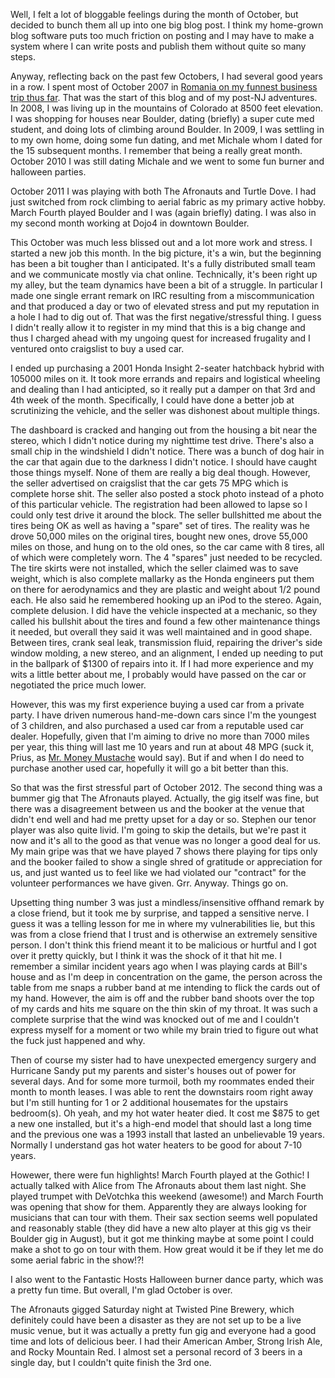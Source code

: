 Well, I felt a lot of bloggable feelings during the month of October, but decided to bunch them all up into one big blog post. I think my home-grown blog software puts too much friction on posting and I may have to make a system where I can write posts and publish them without quite so many steps.

Anyway, reflecting back on the past few Octobers, I had several good years in a row. I spent most of October 2007 in [Romania on my funnest business trip thus far](http://peterlyons.com/persblog/2007/10/petes-travel-adventure-2007-begins-friday-october-5th). That was the start of this blog and of my post-NJ adventures. In 2008, I was living up in the mountains of Colorado at 8500 feet elevation. I was shopping for houses near Boulder, dating (briefly) a super cute med student, and doing lots of climbing around Boulder. In 2009, I was settling in to my own home, doing some fun dating, and met Michale whom I dated for the 15 subsequent months. I remember that being a really great month. October 2010 I was still dating Michale and we went to some fun burner and halloween parties.

October 2011 I was playing with both The Afronauts and Turtle Dove. I had just switched from rock climbing to aerial fabric as my primary active hobby. March Fourth played Boulder and I was (again briefly) dating. I was also in my second month working at Dojo4 in downtown Boulder.

This October was much less blissed out and a lot more work and stress. I started a new job this month. In the big picture, it's a win, but the beginning has been a bit tougher than I anticipated. It's a fully distributed small team and we communicate mostly via chat online. Technically, it's been right up my alley, but the team dynamics have been a bit of a struggle. In particular I made one single errant remark on IRC resulting from a miscommunication and that produced a day or two of elevated stress and put my reputation in a hole I had to dig out of. That was the first negative/stressful thing. I guess I didn't really allow it to register in my mind that this is a big change and thus I charged ahead with my ungoing quest for increased frugality and I ventured onto craigslist to buy a used car.

I ended up purchasing a 2001 Honda Insight 2-seater hatchback hybrid with 105000 miles on it. It took more errands and repairs and logistical wheeling and dealing than I had anticipted, so it really put a damper on that 3rd and 4th week of the month. Specifically, I could have done a better job at scrutinizing the vehicle, and the seller was dishonest about multiple things.

The dashboard is cracked and hanging out from the housing a bit near the stereo, which I didn't notice during my nighttime test drive. There's also a small chip in the windshield I didn't notice. There was a bunch of dog hair in the car that again due to the darkness I didn't notice. I should have caught those things myself. None of them are really a big deal though. However, the seller advertised on craigslist that the car gets 75 MPG which is complete horse shit. The seller also posted a stock photo instead of a photo of this particular vehicle. The registration had been allowed to lapse so I could only test drive it around the block. The seller bullshitted me about the tires being OK as well as having a "spare" set of tires. The reality was he drove 50,000 miles on the original tires, bought new ones, drove 55,000 miles on those, and hung on to the old ones, so the car came with 8 tires, all of which were completely worn. The 4 "spares" just needed to be recycled. The tire skirts were not installed, which the seller claimed was to save weight, which is also complete mallarky as the Honda engineers put them on there for aerodynamics and they are plastic and weight about 1/2 pound each. He also said he remembered hooking up an iPod to the stereo. Again, complete delusion. I did have the vehicle inspected at a mechanic, so they called his bullshit about the tires and found a few other maintenance things it needed, but overall they said it was well maintained and in good shape. Between tires, crank seal leak, transmission fluid, repairing the driver's side window molding, a new stereo, and an alignment, I ended up needing to put in the ballpark of $1300 of repairs into it. If I had more experience and my wits a little better about me, I probably would have passed on the car or negotiated the price much lower.

However, this was my first experience buying a used car from a private party. I have driven numerous hand-me-down cars since I'm the youngest of 3 children, and also purchased a used car from a reputable used car dealer. Hopefully, given that I'm aiming to drive no more than 7000 miles per year, this thing will last me 10 years and run at about 48 MPG (suck it, Prius, as [Mr. Money Mustache](http://mrmoneymustache.com) would say). But if and when I do need to purchase another used car, hopefully it will go a bit better than this.

So that was the first stressful part of October 2012. The second thing was a bummer gig that The Afronauts played. Actually, the gig itself was fine, but there was a disagreement between us and the booker at the venue that didn't end well and had me pretty upset for a day or so. Stephen our tenor player was also quite livid. I'm going to skip the details, but we're past it now and it's all to the good as that venue was no longer a good deal for us. My main gripe was that we have played 7 shows there playing for tips only and the booker failed to show a single shred of gratitude or appreciation for us, and just wanted us to feel like we had violated our "contract" for the volunteer performances we have given. Grr. Anyway. Things go on.

Upsetting thing number 3 was just a mindless/insensitive offhand remark by a close friend, but it took me by surprise, and tapped a sensitive nerve. I guess it was a telling lesson for me in where my vulnerabilities lie, but this was from a close friend that I trust and is otherwise an extremely sensitive person. I don't think this friend meant it to be malicious or hurtful and I got over it pretty quickly, but I think it was the shock of it that hit me. I remember a similar incident years ago when I was playing cards at Bill's house and as I'm deep in concentration on the game, the person across the table from me snaps a rubber band at me intending to flick the cards out of my hand. However, the aim is off and the rubber band shoots over the top of my cards and hits me square on the thin skin of my throat. It was such a complete surprise that the wind was knocked out of me and I couldn't express myself for a moment or two while my brain tried to figure out what the fuck just happened and why.

Then of course my sister had to have unexpected emergency surgery and Hurricane Sandy put my parents and sister's houses out of power for several days. And for some more turmoil, both my roommates ended their month to month leases. I was able to rent the downstairs room right away but I'm still hunting for 1 or 2 additional housemates for the upstairs bedroom(s). Oh yeah, and my hot water heater died. It cost me $875 to get a new one installed, but it's a high-end model that should last a long time and the previous one was a 1993 install that lasted an unbelievable 19 years. Normally I understand gas hot water heaters to be good for about 7-10 years.

Howewer, there were fun highlights! March Fourth played at the Gothic! I actually talked with Alice from The Afronauts about them last night. She played trumpet with DeVotchka this weekend (awesome!) and March Fourth was opening that show for them. Apparently they are always looking for musicians that can tour with them. Their sax section seems well populated and reasonably stable (they did have a new alto player at this gig vs their Boulder gig in August), but it got me thinking maybe at some point I could make a shot to go on tour with them. How great would it be if they let me do some aerial fabric in the show!?!

<flickrshow href="page_show_url=%2Fphotos%2F88096431%40N00%2Fsets%2F72157631932122934%2Fshow%2F&page_show_back_url=%2Fphotos%2F88096431%40N00%2Fsets%2F72157631932122934%2F&set_id=72157631932122934&"/>

I also went to the Fantastic Hosts Halloween burner dance party, which was a pretty fun time. But overall, I'm glad October is over.

The Afronauts gigged Saturday night at Twisted Pine Brewery, which definitely could have been a disaster as they are not set up to be a live music venue, but it was actually a pretty fun gig and everyone had a good time and lots of delicious beer. I had their American Amber, Strong Irish Ale, and Rocky Mountain Red. I almost set a personal record of 3 beers in a single day, but I couldn't quite finish the 3rd one.

